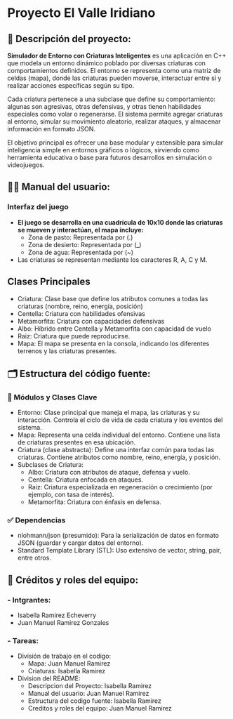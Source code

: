 # Proyecto El Valle Iridiano
## 📘 Descripción del proyecto:
**Simulador de Entorno con Criaturas Inteligentes** es una aplicación en C++ que modela un entorno dinámico poblado por diversas criaturas con comportamientos definidos. El entorno se representa como una matriz de celdas (mapa), donde las criaturas pueden moverse, interactuar entre sí y realizar acciones específicas según su tipo.

Cada criatura pertenece a una subclase que define su comportamiento: algunas son agresivas, otras defensivas, y otras tienen habilidades especiales como volar o regenerarse. El sistema permite agregar criaturas al entorno, simular su movimiento aleatorio, realizar ataques, y almacenar información en formato JSON.

El objetivo principal es ofrecer una base modular y extensible para simular inteligencia simple en entornos gráficos o lógicos, sirviendo como herramienta educativa o base para futuros desarrollos en simulación o videojuegos.
## 🧑‍💻 Manual del usuario:
### Interfaz del juego
- **El juego se desarrolla en una cuadrícula de 10x10 donde las criaturas se mueven y interactúan, el mapa incluye:**
    - Zona de pasto: Representada por (.)
    - Zona de desierto: Representada por (_)
    - Zona de agua: Representada por (~)
- Las criaturas se representan mediante los caracteres R, A, C y M.

## Clases Principales
- Criatura: Clase base que define los atributos comunes a todas las criaturas (nombre, reino, energía, posición)
- Centella: Criatura con habilidades ofensivas
- Metamorfita: Criatura con capacidades defensivas
- Albo: Híbrido entre Centella y Metamorfita con capacidad de vuelo
- Raiz: Criatura que puede reproducirse.
- Mapa: El mapa se presenta en la consola, indicando los diferentes terrenos y las criaturas presentes.
    
## 🗂️ Estructura del código fuente:
### 🔑 Módulos y Clases Clave
- Entorno: Clase principal que maneja el mapa, las criaturas y su interacción. Controla el ciclo de vida de cada     criatura     y los eventos del sistema.
- Mapa: Representa una celda individual del entorno. Contiene una lista de criaturas presentes en esa ubicación.
- Criatura (clase abstracta): Define una interfaz común para todas las criaturas. Contiene atributos como nombre, reino,     energía, y posición.
- Subclases de Criatura:
    - Albo: Criatura con atributos de ataque, defensa y vuelo.
    - Centella: Criatura enfocada en ataques.
    - Raiz: Criatura especializada en regeneración o crecimiento (por ejemplo, con tasa de interés).
    - Metamorfita: Criatura con énfasis en defensa.
### ✅ Dependencias
- nlohmann/json (presumido): Para la serialización de datos en formato JSON (guardar y cargar datos del entorno).
- Standard Template Library (STL): Uso extensivo de vector, string, pair, entre otros.
## 👥 Créditos y roles del equipo:
### - Intgrantes:
- Isabella Ramirez Echeverry
- Juan Manuel Ramirez Gonzales
### - Tareas:
- División de trabajo en el codigo:
    - Mapa: Juan Manuel Ramirez
    - Criaturas: Isabella Ramirez
- Division del README:
    - Descripcion del Proyecto: Isabella Ramirez
    - Manual del usuario: Juan Manuel Ramirez
    - Estructura del codigo fuente: Isabella Ramirez
    - Creditos y roles del equipo: Juan Manuel Ramirez

